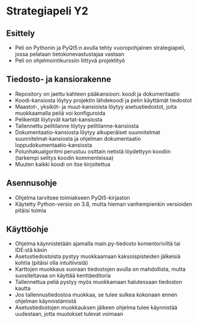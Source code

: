 # Strategiapeli Y2

## Esittely
  
  - Peli on Pythonin ja PyQt5:n avulla tehty vuoropohjainen strategiapeli, jossa pelataan tietokonevastustajaa vastaan
  - Peli on ohjelmointikurssiin liittyvä projektityö

## Tiedosto- ja kansiorakenne

  - Repository on jaettu kahteen pääkansioon: koodi ja dokumentaatio
  - Koodi-kansiosta löytyy projektin lähdekoodi ja pelin käyttämät tiedostot
  - Maastot-, yksiköt- ja muut-kansioista löytyy asetustiedostot, joita muokkaamalla peliä voi konfiguroida
  - Pelikentät löytyvät kartat-kansiosta
  - Tallennettu pelitilanne löytyy pelitilanne-kansiosta
  - Dokumentaatio-kansiosta löytyy alkuperäiset suunnitelmat suunnitelmat-kansiosta ja ohjelman dokumentaatio loppudokumentaatio-kansiosta
  - Polunhakualgoritmi perustuu osittain netistä löydettyyn koodiin (tarkempi selitys koodin kommenteissa)
  - Muuten kaikki koodi on itse kirjoitettua

## Asennusohje

  - Ohjelma tarvitsee toimiakseen PyQt5-kirjaston
  - Käytetty Python-versio on 3.8, mutta hieman vanhempienkin versioiden pitäisi toimia

## Käyttöohje

  - Ohjelma käynnistetään ajamalla main.py-tiedosto komentoriviltä tai IDE:stä käsin
  - Asetustiedostoista pystyy muokkaamaan kaksoispisteiden jälkeisiä kohtia (pitäisi olla intuitiivistä)
  - Karttojen muokkaus suoraan tiedostojen avulla on mahdollista, mutta suositeltavaa on käyttää kenttäeditoria
  - Tallennettua peliä pystyy myös muokkamaan halutessaan tiedoston kautta
  - Jos tallennustiedostoa muokkaa, se tulee sulkea kokonaan ennen ohjelman käynnistämistä
  - Asetustiedostojen muokkauksen jälkeen ohjelma tulee käynnistää uudestaan, jotta muutokset tulevat voimaan
